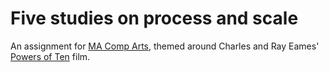 # Five studies on process and scale

An assignment for [MA Comp Arts](http://www.gold.ac.uk/pg/ma-computational-arts/), themed around Charles and Ray Eames' [Powers of Ten](https://www.youtube.com/watch?v=0fKBhvDjuy0) film.

